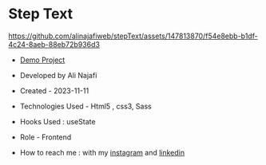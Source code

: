 # Step Text


https://github.com/alinajafiweb/stepText/assets/147813870/f54e8ebb-b1df-4c24-8aeb-88eb72b936d3



- [Demo Project](https://alinajafiweb.github.io/stepText/)

- Developed by Ali Najafi

- Created - 2023-11-11

- Technologies Used - Html5 , css3, Sass

- Hooks Used : useState 

- Role - Frontend

- How to reach me : with my [instagram](https://www.instagram.com/alinajafi_web) and [linkedin](https://www.linkedin.com/in/alinajafi79/)
